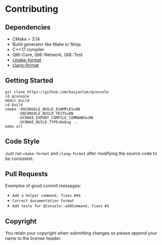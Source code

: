 # Contributing

## Dependencies

- CMake > 3.14
- Build generator like Make or Ninja
- C++17 compiler
- Qt6::Core, Qt6::Network, Qt6::Test
- [cmake-format](https://pypi.org/project/cmakelang/)
- [clang-format](https://llvm.org/)

## Getting Started

```shell
git clone https://github.com/kaiyanlee/qconsole
cd qconsole
mkdir build
cd build
cmake -DQCONSOLE_BUILD_EXAMPLES=ON
      -DQCONSOLE_BUILD_TESTS=ON
      -DCMAKE_EXPORT_COMPILE_COMMANDS=ON
      -DCMAKE_BUILD_TYPE=Debug ..
make all
```

## Code Style

Just run `cmake-format` and `clang-format` after modifying the source code to be consistent.

## Pull Requests

Examples of good commit messages:

- `Add a helper command, fixes #44`
- `Correct documentation format`
- `Add tests for QConsole::addCommand, fixes #1`

## Copyright

You retain your copyright when submitting changes so please append your name to the license header.
